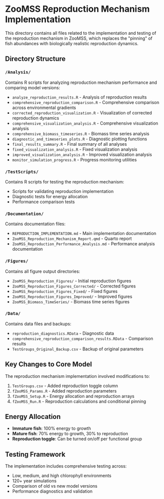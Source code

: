 # ZooMSS Reproduction Mechanism Implementation

This directory contains all files related to the implementation and testing of the reproduction mechanism in ZooMSS, which replaces the "pinning" of fish abundances with biologically realistic reproduction dynamics.

## Directory Structure

### `/Analysis/`
Contains R scripts for analyzing reproduction mechanism performance and comparing model versions:
- `analyze_reproduction_results.R` - Analysis of reproduction results
- `comprehensive_reproduction_comparison.R` - Comprehensive comparison across environmental gradients
- `corrected_reproduction_visualization.R` - Visualization of corrected reproduction dynamics
- `comprehensive_visualization_analysis.R` - Comprehensive visualization analysis
- `comprehensive_biomass_timeseries.R` - Biomass time series analysis
- `diagnostic_and_timeseries_plots.R` - Diagnostic plotting functions
- `final_results_summary.R` - Final summary of all analyses
- `fixed_visualization_analysis.R` - Fixed visualization analysis
- `improved_visualization_analysis.R` - Improved visualization analysis
- `monitor_simulation_progress.R` - Progress monitoring utilities

### `/TestScripts/`
Contains R scripts for testing the reproduction mechanism:
- Scripts for validating reproduction implementation
- Diagnostic tests for energy allocation
- Performance comparison tests

### `/Documentation/`
Contains documentation files:
- `REPRODUCTION_IMPLEMENTATION.md` - Main implementation documentation
- `ZooMSS_Reproduction_Mechanism_Report.qmd` - Quarto report
- `ZooMSS_Reproduction_Performance_Analysis.md` - Performance analysis documentation

### `/Figures/`
Contains all figure output directories:
- `ZooMSS_Reproduction_Figures/` - Initial reproduction figures
- `ZooMSS_Reproduction_Figures_Corrected/` - Corrected figures
- `ZooMSS_Reproduction_Figures_Fixed/` - Fixed figures
- `ZooMSS_Reproduction_Figures_Improved/` - Improved figures
- `ZooMSS_Biomass_TimeSeries/` - Biomass time series figures

### `/Data/`
Contains data files and backups:
- `reproduction_diagnostics.RData` - Diagnostic data
- `comprehensive_reproduction_comparison_results.RData` - Comparison results
- `TestGroups_Original_Backup.csv` - Backup of original parameters

## Key Changes to Core Model

The reproduction mechanism implementation involved modifications to:
1. `TestGroups.csv` - Added reproduction toggle column
2. `fZooMSS_Params.R` - Added reproduction parameters
3. `fZooMSS_Setup.R` - Energy allocation and reproduction arrays
4. `fZooMSS_Run.R` - Reproduction calculations and conditional pinning

## Energy Allocation

- **Immature fish**: 100% energy to growth
- **Mature fish**: 70% energy to growth, 30% to reproduction
- **Reproduction toggle**: Can be turned on/off per functional group

## Testing Framework

The implementation includes comprehensive testing across:
- Low, medium, and high chlorophyll environments
- 120+ year simulations
- Comparison of old vs new model versions
- Performance diagnostics and validation
